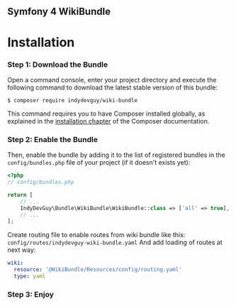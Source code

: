 ## Symfony 4 WikiBundle

Installation
============

### Step 1: Download the Bundle

Open a command console, enter your project directory and execute the
following command to download the latest stable version of this bundle:

```console
$ composer require indydevguy/wiki-bundle
```

This command requires you to have Composer installed globally, as explained
in the [installation chapter](https://getcomposer.org/doc/00-intro.md)
of the Composer documentation.

### Step 2: Enable the Bundle

Then, enable the bundle by adding it to the list of registered bundles
in the `config/bundles.php` file of your project (if it doesn't exists yet):

```php
<?php
// config/bundles.php

return [
    // ...
    IndyDevGuy\Bundle\WikiBundle\WikiBundle::class => ['all' => true],
    // ...
];
```

Create routing file to enable routes from wiki bundle like this:
`config/routes/indydevguy-wiki-bundle.yaml`
And add loading of routes at next way:
```yaml
wiki:
  resource: '@WikiBundle/Resources/config/routing.yaml'
  type: yaml
```

### Step 3: Enjoy
